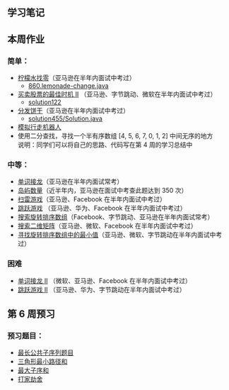 ## 学习笔记



## 本周作业

### 简单：

*   [柠檬水找零](https://leetcode-cn.com/problems/lemonade-change/description/)（亚马逊在半年内面试中考过）
    *   [860.lemonade-change.java](860.lemonade-change.java)
*   [买卖股票的最佳时机 II](https://leetcode-cn.com/problems/best-time-to-buy-and-sell-stock-ii/description/) （亚马逊、字节跳动、微软在半年内面试中考过）
    *   [solution122](solution122)
*   [分发饼干](https://leetcode-cn.com/problems/assign-cookies/description/)（亚马逊在半年内面试中考过）
    *   [solution455/Solution.java](solution455/Solution.java)
*   [模拟行走机器人](https://leetcode-cn.com/problems/walking-robot-simulation/description/)
*   使用二分查找，寻找一个半有序数组 [4, 5, 6, 7, 0, 1, 2] 中间无序的地方  
    说明：同学们可以将自己的思路、代码写在第 4 周的学习总结中

### 中等：

*   [单词接龙](https://leetcode-cn.com/problems/word-ladder/description/)（亚马逊在半年内面试常考）
*   [岛屿数量](https://leetcode-cn.com/problems/number-of-islands/)（近半年内，亚马逊在面试中考查此题达到 350 次）
*   [扫雷游戏](https://leetcode-cn.com/problems/minesweeper/description/)（亚马逊、Facebook 在半年内面试中考过）
*   [跳跃游戏](https://leetcode-cn.com/problems/jump-game/) （亚马逊、华为、Facebook 在半年内面试中考过）
*   [搜索旋转排序数组](https://leetcode-cn.com/problems/search-in-rotated-sorted-array/)（Facebook、字节跳动、亚马逊在半年内面试常考）
*   [搜索二维矩阵](https://leetcode-cn.com/problems/search-a-2d-matrix/)（亚马逊、微软、Facebook 在半年内面试中考过）
*   [寻找旋转排序数组中的最小值](https://leetcode-cn.com/problems/find-minimum-in-rotated-sorted-array/)（亚马逊、微软、字节跳动在半年内面试中考过）

### 困难

*   [单词接龙 II](https://leetcode-cn.com/problems/word-ladder-ii/description/) （微软、亚马逊、Facebook 在半年内面试中考过）
*   [跳跃游戏 II](https://leetcode-cn.com/problems/jump-game-ii/) （亚马逊、华为、字节跳动在半年内面试中考过）

## 第 6 周预习

### 预习题目：

*   [最长公共子序列题目](https://leetcode-cn.com/problems/longest-common-subsequence/)
*   [三角形最小路径和](https://leetcode-cn.com/problems/triangle/description/)
*   [最大子序和](https://leetcode-cn.com/problems/maximum-subarray/)
*   [打家劫舍](https://leetcode-cn.com/problems/house-robber/)

